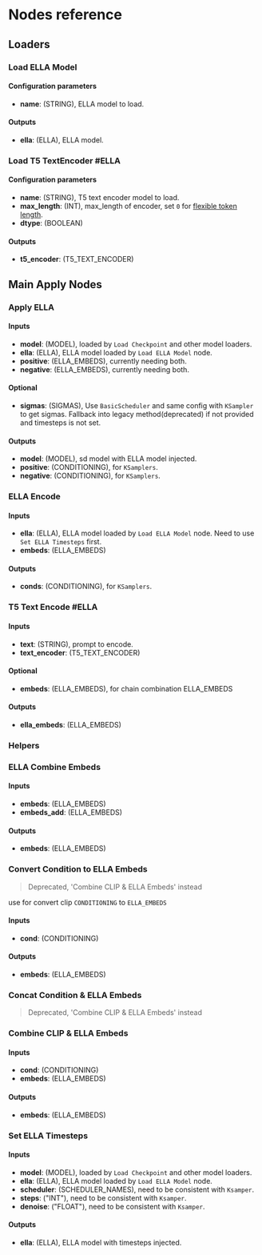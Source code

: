 # Nodes reference

## Loaders

### Load ELLA Model

#### Configuration parameters
- **name**: (STRING), ELLA model to load.

#### Outputs
- **ella**: (ELLA), ELLA model.

### Load T5 TextEncoder #ELLA

#### Configuration parameters
- **name**: (STRING), T5 text encoder model to load.
- **max_length**: (INT), max_length of encoder, set `0` for [flexible token length](https://github.com/TencentQQGYLab/ELLA?tab=readme-ov-file#2-flexible-token-length).
- **dtype**: (BOOLEAN)
  
#### Outputs
- **t5_encoder**: (T5_TEXT_ENCODER)

## Main Apply Nodes

### Apply ELLA

#### Inputs
- **model**: (MODEL), loaded by `Load Checkpoint` and other model loaders.
- **ella**: (ELLA), ELLA model loaded by `Load ELLA Model` node.
- **positive**: (ELLA_EMBEDS), currently needing both.
- **negative**:  (ELLA_EMBEDS), currently needing both.

#### Optional
- **sigmas**: (SIGMAS), Use `BasicScheduler` and same config with `KSampler` to get sigmas. Fallback into legacy method(deprecated) if not provided and timesteps is not set.

#### Outputs
- **model**: (MODEL), sd model with ELLA model injected.
- **positive**: (CONDITIONING), for `KSamplers`.
- **negative**:  (CONDITIONING), for `KSamplers`.

### ELLA Encode

#### Inputs
- **ella**: (ELLA), ELLA model loaded by `Load ELLA Model` node. Need to use `Set ELLA Timesteps` first.
- **embeds**: (ELLA_EMBEDS)
#### Outputs
- **conds**: (CONDITIONING), for `KSamplers`.

### T5 Text Encode #ELLA

#### Inputs
- **text**: (STRING), prompt to encode.
- **text_encoder**: (T5_TEXT_ENCODER)

#### Optional
- **embeds**: (ELLA_EMBEDS), for chain combination ELLA_EMBEDS

#### Outputs
- **ella_embeds**: (ELLA_EMBEDS)

### Helpers

### ELLA Combine Embeds

#### Inputs
- **embeds**: (ELLA_EMBEDS)
- **embeds_add**: (ELLA_EMBEDS)

#### Outputs
- **embeds**: (ELLA_EMBEDS)

### Convert Condition to ELLA Embeds
> Deprecated, 'Combine CLIP & ELLA Embeds' instead

use for convert clip `CONDITIONING` to `ELLA_EMBEDS`

#### Inputs
- **cond**: (CONDITIONING)

#### Outputs
- **embeds**: (ELLA_EMBEDS)

### Concat Condition & ELLA Embeds
> Deprecated, 'Combine CLIP & ELLA Embeds' instead

### Combine CLIP & ELLA Embeds

#### Inputs
- **cond**: (CONDITIONING)
- **embeds**: (ELLA_EMBEDS)

#### Outputs
- **embeds**: (ELLA_EMBEDS)

### Set ELLA Timesteps

#### Inputs
- **model**: (MODEL), loaded by `Load Checkpoint` and other model loaders.
- **ella**: (ELLA), ELLA model loaded by `Load ELLA Model` node.
- **scheduler**: (SCHEDULER_NAMES), need to be consistent with `Ksamper`.
- **steps**: ("INT"), need to be consistent with `Ksamper`.
- **denoise**: ("FLOAT"), need to be consistent with `Ksamper`.

#### Outputs
- **ella**: (ELLA), ELLA model with timesteps injected.
